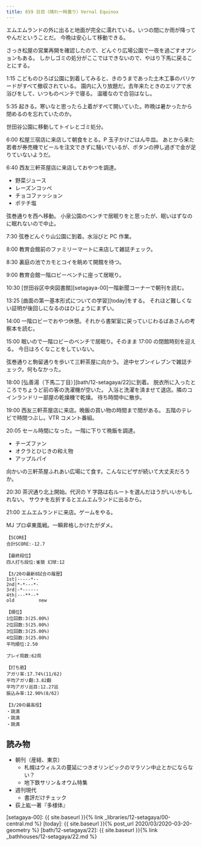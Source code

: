 ```yaml
---
title: 659 日目（晴れ一時曇り）Vernal Equinox
---
```


エムエムランドの外に出ると地面が完全に濡れている。いつの間にか雨が降ってやんだということだ。
今晩は安心して移動できる。

さっき松屋の営業再開を確認したので、どんぐり広場公園で一夜を過ごすオプションもある。
しかしゴミの処分がここではできないので、やはり下馬に戻ることにする。

1:15 こどものひろば公園に到着してみると、きのうまであった土木工事のバリケードがすべて撤収されている。
園内に入り放題だ。去年来たときのエリアで水浴びをして、いつものベンチで寝る。
温暖なので合羽はなし。

5:35 起きる。寒いなと思ったら上着がすべて開いていた。昨晩は暑かったから閉めるのを忘れていたのか。

世田谷公園に移動してトイレとゴミ処分。

6:00 松屋三宿店に来店して朝食をとる。P 玉子かけごはん牛皿。
あとから来た若者が券売機でビールを注文できずに騒いでいるが、ボタンの押し過ぎで金が足りていないようだ。

6:40 西友三軒茶屋店に来店しておやつを調達。

* 野菜ジュース
* レーズンコッペ
* チョコファッション
* ポテチ塩

弦巻通りを西へ移動。
小泉公園のベンチで居眠りをと思ったが、眠いはずなのに眠れないので中止。

7:30 弦巻どんぐり山公園に到着。水浴びと PC 作業。

8:00 教育会館前のファミリーマートに来店して雑誌チェック。

8:30 裏庭の池でカモとコイを眺めて開館を待つ。

9:00 教育会館一階ロビーベンチに座って居眠り。

10:30 [世田谷区中央図書館][setagaya-00]一階新聞コーナーで朝刊を読む。

13:25 [曲面の第一基本形式についての学習][today]をする。
それほど難しくない証明が後回しになるのはひじょうにまずい。

14:00 一階ロビーでおやつ休憩。それから書架室に戻っていじわるばあさんの考察本を読む。

15:00 眠いので一階ロビーのベンチで居眠り。そのまま 17:00 の閉館時刻を迎える。
今日はろくなことをしていない。

弦巻通りと駒留通りを歩いて三軒茶屋に向かう。
途中セブンイレブンで雑誌チェック。何もなかった。

18:00 [弘善湯（下馬二丁目）][bath/12-setagaya/22]に到着。
脱衣所に入ったところでちょうど前の客の洗濯機が空いた。
入浴と洗濯を済ませて退店。隣のコインランドリー部屋の乾燥機で乾燥。
待ち時間中に散歩。

19:00 西友三軒茶屋店に来店。晩飯の買い物の時間まで間がある。
五階のテレビで時間つぶし。VTR コメント番組。

20:05 セール時間になった。一階に下りて晩飯を調達。

* チーズファン
* オクラとひじきの和え物
* アップルパイ

向かいの三軒茶屋ふれあい広場にて食す。こんなにピザが続いて大丈夫だろうか。

20:30 茶沢通り北上開始。代沢の Y 字路は右ルートを選んだほうがいいかもしれない。
サウナを左折するとエムエムランドに出るから。

21:00 エムエムランドに来店。ゲームをやる。

MJ プロ卓東風戦。一瞬昇格しかけたがダメ。

```text
【SCORE】
合計SCORE:-12.7

【最終段位】
四人打ち段位:雀狼 幻球:12

【3/20の最新8試合の履歴】
1st|-----*--
2nd|*-*---*-
3rd|-*------
4th|---**--*
old         new

【順位】
1位回数:3(25.00%)
2位回数:3(25.00%)
3位回数:3(25.00%)
4位回数:3(25.00%)
平均順位:2.50

プレイ局数:62局

【打ち筋】
アガリ率:17.74%(11/62)
平均アガリ翻:3.82翻
平均アガリ巡目:12.27巡
振込み率:12.90%(8/62)

【3/20の最高役】
・跳満
・跳満
・跳満
```

## 読み物

* 朝刊（産経、東京）
  * 札幌はウィルスの蔓延につきオリンピックのマラソン中止とかにならない？
  * 地下鉄サリン＆オウム特集
* 週刊現代
  * 書評だけチェック
* 荻上紘一著『多様体』

[setagaya-00]: {{ site.baseurl }}{% link _libraries/12-setagaya/00-central.md %}
[today]: {{ site.baseurl }}{% post_url 2020/03/2020-03-20-geometry %}
[bath/12-setagaya/22]: {{ site.baseurl }}{% link _bathhouses/12-setagaya/22.md %}
